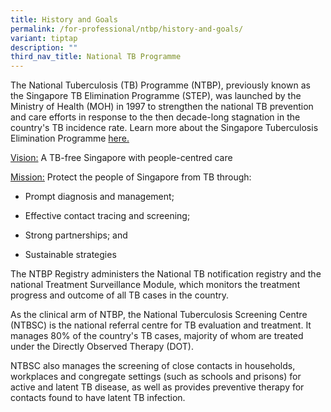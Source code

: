 ```yaml
---
title: History and Goals
permalink: /for-professional/ntbp/history-and-goals/
variant: tiptap
description: ""
third_nav_title: National TB Programme
---
```

<p>The National Tuberculosis (TB) Programme (NTBP), previously known as the
Singapore TB Elimination Programme (STEP), was launched by the Ministry
of Health (MOH) in 1997 to strengthen the national TB prevention and care
efforts in response to the then decade-long stagnation in the country's
TB incidence rate. Learn more about the Singapore Tuberculosis Elimination
Programme <a href="ncbi.nlm.nih.gov/pmc/articles/PMC2572427/pdf/12764518.pdf" rel="noopener noreferrer nofollow" target="_blank">here.</a>
</p>
<p><u>Vision:</u> A TB-free Singapore with people-centred care</p>
<p><u>Mission:</u> Protect the people of Singapore from TB through:</p>
<ul data-tight="true" class="tight">
<li>
<p>Prompt diagnosis and management;</p>
</li>
<li>
<p>Effective contact tracing and screening;</p>
</li>
<li>
<p>Strong partnerships; and</p>
</li>
<li>
<p>Sustainable strategies</p>
</li>
</ul>
<p>The NTBP Registry administers the National TB notification registry and
the national Treatment Surveillance Module, which monitors the treatment
progress and outcome of all TB cases in the country.</p>
<p>As the clinical arm of NTBP, the National Tuberculosis Screening Centre
(NTBSC) is the national referral centre for TB evaluation and treatment.
It manages 80% of the country's TB cases, majority of whom are treated
under the Directly Observed Therapy (DOT).</p>
<p>NTBSC also manages the screening of close contacts in households, workplaces
and congregate settings (such as schools and prisons) for active and latent
TB disease, as well as provides preventive therapy for contacts found to
have latent TB infection.</p>
<p></p>